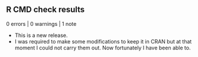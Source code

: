## R CMD check results

0 errors | 0 warnings | 1 note

* This is a new release.
* I was required to make some modifications to keep it in CRAN but at that moment 
I could not carry them out. Now fortunately I have been able to.
